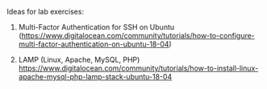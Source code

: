 Ideas for lab exercises:

1. Multi-Factor Authentication for SSH on Ubuntu 
(https://www.digitalocean.com/community/tutorials/how-to-configure-multi-factor-authentication-on-ubuntu-18-04)

2. LAMP (Linux, Apache, MySQL, PHP) 
https://www.digitalocean.com/community/tutorials/how-to-install-linux-apache-mysql-php-lamp-stack-ubuntu-18-04


